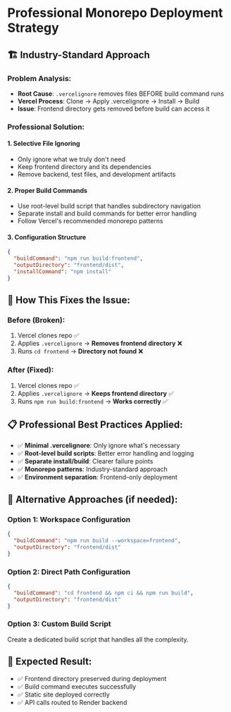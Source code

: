 # Professional Monorepo Deployment Strategy

## 🏗️ Industry-Standard Approach

### Problem Analysis:
- **Root Cause**: `.vercelignore` removes files BEFORE build command runs
- **Vercel Process**: Clone → Apply .vercelignore → Install → Build
- **Issue**: Frontend directory gets removed before build can access it

### Professional Solution:

#### 1. **Selective File Ignoring**
- Only ignore what we truly don't need
- Keep frontend directory and its dependencies
- Remove backend, test files, and development artifacts

#### 2. **Proper Build Commands**
- Use root-level build script that handles subdirectory navigation
- Separate install and build commands for better error handling
- Follow Vercel's recommended monorepo patterns

#### 3. **Configuration Structure**
```json
{
  "buildCommand": "npm run build:frontend",
  "outputDirectory": "frontend/dist", 
  "installCommand": "npm install"
}
```

## 🚀 How This Fixes the Issue:

### Before (Broken):
1. Vercel clones repo ✅
2. Applies `.vercelignore` → **Removes frontend directory** ❌
3. Runs `cd frontend` → **Directory not found** ❌

### After (Fixed):
1. Vercel clones repo ✅
2. Applies `.vercelignore` → **Keeps frontend directory** ✅
3. Runs `npm run build:frontend` → **Works correctly** ✅

## 📋 Professional Best Practices Applied:

- ✅ **Minimal .vercelignore**: Only ignore what's necessary
- ✅ **Root-level build scripts**: Better error handling and logging
- ✅ **Separate install/build**: Clearer failure points
- ✅ **Monorepo patterns**: Industry-standard approach
- ✅ **Environment separation**: Frontend-only deployment

## 🔧 Alternative Approaches (if needed):

### Option 1: Workspace Configuration
```json
{
  "buildCommand": "npm run build --workspace=frontend",
  "outputDirectory": "frontend/dist"
}
```

### Option 2: Direct Path Configuration
```json
{
  "buildCommand": "cd frontend && npm ci && npm run build",
  "outputDirectory": "frontend/dist"
}
```

### Option 3: Custom Build Script
Create a dedicated build script that handles all the complexity.

## 🎯 Expected Result:
- ✅ Frontend directory preserved during deployment
- ✅ Build command executes successfully
- ✅ Static site deployed correctly
- ✅ API calls routed to Render backend
